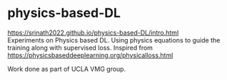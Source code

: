 # physics-based-DL
https://srinath2022.github.io/physics-based-DL/intro.html   
Experiments on Physics based DL. Using physics equations to guide the training along with supervised loss.
Inspired from https://physicsbaseddeeplearning.org/physicalloss.html   

Work done as part of UCLA VMG group.   
